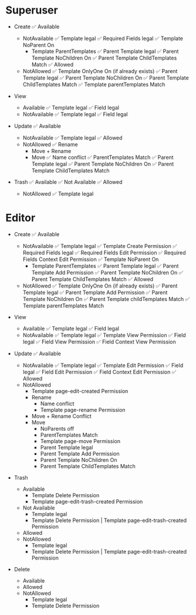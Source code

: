 Superuser
=========
- Create
  ✅ Available
  - NotAvailable
    ✅ Template legal
    ✅ Required Fields legal
    ✅ Template NoParent On
    - Template ParentTemplates
      ✅ Parent Template legal
      ✅ Parent Template NoChildren On
      ✅ Parent Template ChildTemplates Match
  ✅ Allowed
  - NotAllowed
    ✅ Template OnlyOne On (if already exists)
    ✅ Parent Template legal
    ✅ Parent Template NoChildren On
    ✅ Parent Template ChildTemplates Match
    ✅ Template parentTemplates Match

- View
  - Available
    ✅ Template legal
    ✅ Field legal
  - NotAvailable
    ✅ Template legal
    ✅ Field legal

- Update
  ✅ Available
  - NotAvailable
    ✅ Template legal
  ✅ Allowed
  - NotAllowed
    ✅ Rename
    - Move + Rename
    - Move
      ✅ Name conflict
      ✅ ParentTemplates Match
      ✅ Parent Template legal
      ✅ Parent Template NoChildren On
      ✅ Parent Template ChildTemplates Match

- Trash
  ✅ Available
  ✅ Not Available
  ✅ Allowed
  - NotAllowed
    ✅ Template legal

Editor
======
- Create
  ✅ Available
  - NotAvailable
    ✅ Template legal
    ✅ Template Create Permission
    ✅ Required Fields legal
    ✅ Required Fields Edit Permission
    ✅ Required Fields Context Edit Permission
    ✅ Template NoParent On
    - Template ParentTemplates
      ✅ Parent Template legal
      ✅ Parent Template Add Permission
      ✅ Parent Template NoChildren On
      ✅ Parent Template ChildTemplates Match
  ✅ Allowed
  - NotAllowed
    ✅ Template OnlyOne On (if already exists)
    ✅ Parent Template legal
    ✅ Parent Template Add Permission
    ✅ Parent Template NoChildren On
    ✅ Parent Template childTemplates Match
    ✅ Template parentTemplates Match

- View
  - Available
    ✅ Template legal
    ✅ Field legal
  - NotAvailable
    ✅ Template legal
    ✅ Template View Permission
    ✅ Field legal
    ✅ Field View Permission
    ✅ Field Context View Permission

- Update
  ✅ Available
  - NotAvailable
    ✅ Template legal
    ✅ Template Edit Permission
    ✅ Field legal
    ✅ Field Edit Permission
    ✅ Field Context Edit Permission
  ✅ Allowed
  - NotAllowed
    - Template page-edit-created Permission
    - Rename
      - Name conflict
      - Template page-rename Permission
    - Move + Rename Conflict
    - Move
      - NoParents off
      - ParentTemplates Match
      - Template page-move Permission
      - Parent Template legal
      - Parent Template Add Permission
      - Parent Template NoChildren On
      - Parent Template ChildTemplates Match

- Trash
  - Available
    - Template Delete Permission
    - Template page-edit-trash-created Permission
  - Not Available
    - Template legal
    - Template Delete Permission | Template page-edit-trash-created Permission
  - Allowed
  - NotAllowed
    - Template legal
    - Template Delete Permission | Template page-edit-trash-created Permission

- Delete
  - Available
  - Allowed
  - NotAllowed
    - Template legal
    - Template Delete Permission